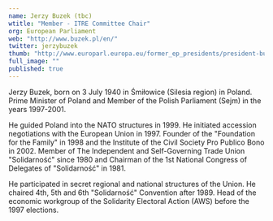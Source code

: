 ```yaml
---
name: Jerzy Buzek (tbc)
wtitle: "Member - ITRE Committee Chair"
org: European Parliament
web: "http://www.buzek.pl/en/"
twitter: jerzybuzek
thumb: "http://www.europarl.europa.eu/former_ep_presidents/president-buzek/ressource/static/images/portrait/Jerzy_Buzek_-_Official_photo_0.1.JPG"
full_image: ""
published: true
---
```



Jerzy Buzek, born on 3 July 1940 in Śmiłowice (Silesia region) in Poland. Prime Minister of Poland and Member of the Polish Parliament (Sejm) in the years 1997-2001. 

He guided Poland into the NATO structures in 1999. He initiated accession negotiations with the European Union in 1997. Founder of the "Foundation for the Family" in 1998 and the Institute of the Civil Society Pro Publico Bono in 2002. Member of The Independent and Self-Governing Trade Union "Solidarność" since 1980 and Chairman of the 1st National Congress of Delegates of "Solidarność" in 1981. 

He participated in secret regional and national structures of the Union. He chaired 4th, 5th and 6th "Solidarność" Convention after 1989. Head of the economic workgroup of the Solidarity Electoral Action (AWS) before the 1997 elections.
